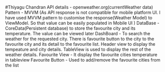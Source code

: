 #Thiyagu Chandran
API details - openweather.org(currentWeather data)
Pattern - MVVM (As API response is not compatible for mobile platform UI. I have used MVVM pattern to customise the response(Weather Model) to ViewModel. So that value can be easily populated in Mobile UI )
DataBase - CoreData(Persistent database) to store the favourite city and its temperature. The value can be viewed later
DashBoard - To search the weather for the requested city. There is favourite button to the city to the favourite city and its detail to the favourite list. Header view to display the tempeature and city details. TableView is used to display the rest of the weather details.
Favourite View - It display the favourite cities temperature in tableview
Favourite Button - Used to add/remove the favourite cities from the list


